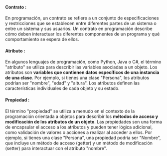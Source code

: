 
#### Contrato :
En programación, un contrato se refiere a un conjunto de especificaciones y restricciones que se establecen entre diferentes partes de un sistema o entre un sistema y sus usuarios. Un contrato en programación describe cómo deben interactuar los diferentes componentes de un programa y qué comportamiento se espera de ellos.

#### Atributo : 
En algunos lenguajes de programación, como Python, Java o C#, el término "atributo" se utiliza para describir las variables asociadas a un objeto. Los atributos son **variables que contienen datos específicos de una instancia de una clase**. Por ejemplo, si tienes una clase "Persona", los atributos podrían ser "nombre", "edad" y "altura". Los atributos definen las características individuales de cada objeto y su estado.

#### Propiedad : 
El término "propiedad" se utiliza a menudo en el contexto de la programación orientada a objetos para describir los **métodos de acceso y modificación de los atributos de un objeto**. Las propiedades son una forma de encapsular el acceso a los atributos y pueden tener lógica adicional, como validación de valores o acciones a realizar al acceder a ellos. Por ejemplo, si tienes una clase "Persona", una propiedad podría ser "Nombre", que incluye un método de acceso (getter) y un método de modificación (setter) para interactuar con el atributo "nombre".

